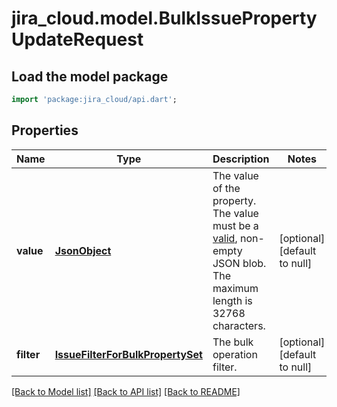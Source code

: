 # jira_cloud.model.BulkIssuePropertyUpdateRequest

## Load the model package
```dart
import 'package:jira_cloud/api.dart';
```

## Properties
Name | Type | Description | Notes
------------ | ------------- | ------------- | -------------
**value** | [**JsonObject**](Object.md) | The value of the property. The value must be a [valid](http://tools.ietf.org/html/rfc4627), non-empty JSON blob. The maximum length is 32768 characters. | [optional] [default to null]
**filter** | [**IssueFilterForBulkPropertySet**](IssueFilterForBulkPropertySet.md) | The bulk operation filter. | [optional] [default to null]

[[Back to Model list]](../README.md#documentation-for-models) [[Back to API list]](../README.md#documentation-for-api-endpoints) [[Back to README]](../README.md)


